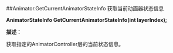 ##Animator.GetCurrentAnimatorStateInfo 获取当前动画器状态信息

**AnimatorStateInfo GetCurrentAnimatorStateInfo(int layerIndex);**

**描述：**

获取指定的AnimatorController层的当前状态信息。